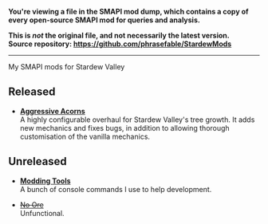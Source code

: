 **You're viewing a file in the SMAPI mod dump, which contains a copy of every open-source SMAPI mod
for queries and analysis.**

**This is _not_ the original file, and not necessarily the latest version.**  
**Source repository: https://github.com/phrasefable/StardewMods**

----

My SMAPI mods for Stardew Valley

## Released
* **[Aggressive Acorns](/AggressiveAcorns)**<br/>
  A highly configurable overhaul for Stardew Valley's tree growth.
  It adds new mechanics and fixes bugs, in addition to allowing thorough customisation of the vanilla mechanics.

## Unreleased
* **[Modding Tools](/Phrasefable%20Modding%20Tools)**<br />
  A bunch of console commands I use to help development.

* ~~[No Ore](/NoOre)~~<br/>
  Unfunctional.

